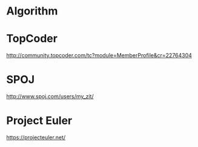 Algorithm
=========

# TopCoder
http://community.topcoder.com/tc?module=MemberProfile&cr=22764304

# SPOJ
http://www.spoj.com/users/my_zit/

# Project Euler
https://projecteuler.net/
